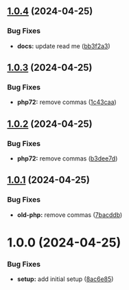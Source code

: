 ## [1.0.4](https://github.com/craftsys/laravel-redis-session-enhanced/compare/v1.0.3...v1.0.4) (2024-04-25)


### Bug Fixes

* **docs:** update read me ([bb3f2a3](https://github.com/craftsys/laravel-redis-session-enhanced/commit/bb3f2a3a402d412585950f5ee4a73c17e7d5766a))

## [1.0.3](https://github.com/craftsys/laravel-redis-session-enhanced/compare/v1.0.2...v1.0.3) (2024-04-25)


### Bug Fixes

* **php72:** remove commas ([1c43caa](https://github.com/craftsys/laravel-redis-session-enhanced/commit/1c43caaf6d071c0a6252ea20a54e322b7be19c71))

## [1.0.2](https://github.com/craftsys/laravel-redis-session-enhanced/compare/v1.0.1...v1.0.2) (2024-04-25)


### Bug Fixes

* **php72:** remove commas ([b3dee7d](https://github.com/craftsys/laravel-redis-session-enhanced/commit/b3dee7d6d8914d98881708908e2603c948f957d0))

## [1.0.1](https://github.com/craftsys/laravel-redis-session-enhanced/compare/v1.0.0...v1.0.1) (2024-04-25)


### Bug Fixes

* **old-php:** remove commas ([7bacddb](https://github.com/craftsys/laravel-redis-session-enhanced/commit/7bacddbe5914f51d1e3edc3d88ec17937c074f4f))

# 1.0.0 (2024-04-25)


### Bug Fixes

* **setup:** add initial setup ([8ac6e85](https://github.com/craftsys/laravel-redis-session-enhanced/commit/8ac6e854f130961d773e4beefcdd2d887c067664))
